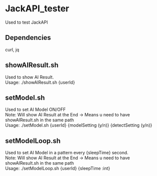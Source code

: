# JackAPI_tester
Used to test JackAPI<br>

## Dependencies
curl, jq<br> 

## showAIResult.sh
Used to show AI Result.<br>
Usage: ./showAIResult.sh {userId}<br>

## setModel.sh
Used to set AI Model ON/OFF<br>
Note: Will show AI Result at the End -> Means u need to have showAIResult.sh in the same path<br>
Usage: ./setModel.sh {userId} {modelSetting (y/n)} {detectSetting (y/n)}<br>

## setModelLoop.sh
Used to set AI Model in a pattern every {sleepTime} second.<br>
Note: Will show AI Result at the End -> Means u need to have showAIResult.sh in the same path<br>
Usage: ./setModelLoop.sh {userId} {sleepTime :int}<br>
